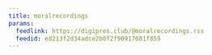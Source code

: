 ```yaml
---
title: moralrecordings
params:
  feedlink: https://digipres.club/@moralrecordings.rss
  feedid: ed213f2d34adce2b0f2f90917081f859
---
```

